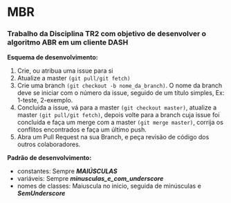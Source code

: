 # MBR
### Trabalho da Disciplina TR2 com objetivo de desenvolver o algoritmo ABR em um cliente DASH




**Esquema de desenvolvimento:**

1. Crie, ou atribua uma issue para si
2. Atualize a master `(git pull/git fetch)`
3. Crie uma branch `(git checkout -b nome_da_branch)`. O nome da branch deve se iniciar com o número da issue, seguido de um título simples, Ex: 1-teste, 2-exemplo.
4. Concluída a issue, vá para a master `(git checkout master)`, atualize a master `(git pull/git fetch)`, depois volte para a branch cuja issue foi concluída e faça um merge com a master `(git merge master)`, corrija os conflitos encontrados e faça um último push.
5. Abra um Pull Request na sua Branch, e peça revisão de código dos outros colaboradores.


**Padrão de desenvolvimento:**

- constantes:         Sempre ***MAIÚSCULAS***
- variáveis:          Sempre ***minusculas_e_com_underscore***
- nomes de classes:   Maiuscula no inicio, seguida de minúsculas e ***SemUnderscore***
    
